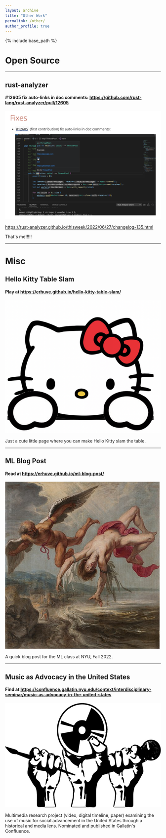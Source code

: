 ```yaml
---
layout: archive
title: "Other Work"
permalink: /other/
author_profile: true
---
```


{% include base_path %}

# Open Source

---

## rust-analyzer

#### #12605 fix auto-links in doc comments: https://github.com/rust-lang/rust-analyzer/pull/12605

![Screenshot of rust-analyzer Changelog #135](image-6.png)

https://rust-analyzer.github.io/thisweek/2022/06/27/changelog-135.html

That's me!!!!!

---

# Misc

## Hello Kitty Table Slam

#### Play at https://erhuve.github.io/hello-kitty-table-slam/

![Hello Kitty](image-7.png)

Just a cute little page where you can make Hello Kitty slam the table.

---

## ML Blog Post

#### Read at https://erhuve.github.io/ml-blog-post/

![Jacob Peter Gowy's The Flight of Icarus](image-8.png)

A quick blog post for the ML class at NYU, Fall 2022.

---

## Music as Advocacy in the United States

#### Find at https://confluence.gallatin.nyu.edu/context/interdisciplinary-seminar/music-as-advocacy-in-the-united-states

![Hero Image](image-5.png)

Multimedia research project (video, digital timeline, paper) examining the use of music for social advancement in the United States through a historical and media lens. Nominated and published in Gallatin's Confluence.
